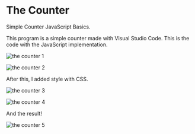 # The Counter
Simple Counter JavaScript Basics. 

This program is a simple counter made with Visual Studio Code. 
This is the code with the JavaScript implementation. 

![the counter 1](https://user-images.githubusercontent.com/84871570/120080870-0168e100-c0bb-11eb-8611-cdc033237f73.PNG)


![the counter 2](https://user-images.githubusercontent.com/84871570/120080876-062d9500-c0bb-11eb-8381-7b779d698080.PNG)


After this, I added style with CSS. 

![the counter 3](https://user-images.githubusercontent.com/84871570/120080911-23626380-c0bb-11eb-955c-72cb06f5a17b.PNG)


![the counter 4](https://user-images.githubusercontent.com/84871570/120080915-265d5400-c0bb-11eb-8664-4db4c1a504ea.PNG)


And the result! 

![the counter 5](https://user-images.githubusercontent.com/84871570/120080931-383ef700-c0bb-11eb-81a6-8b2bd66d058f.PNG)


